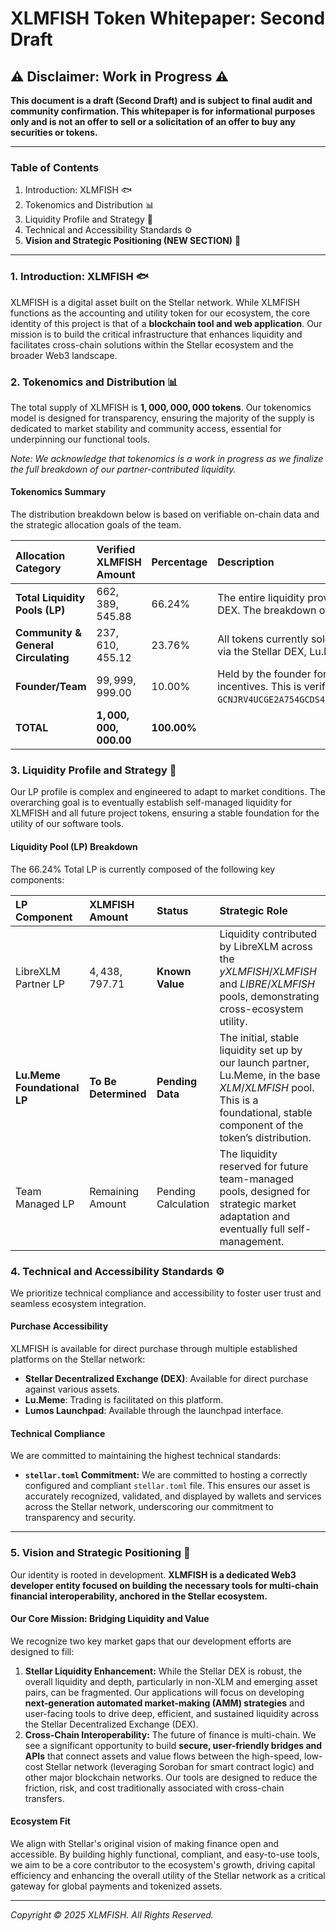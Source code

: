 # XLMFISH Token Whitepaper: Second Draft

## ⚠️ Disclaimer: Work in Progress ⚠️

**This document is a draft (Second Draft) and is subject to final audit and community confirmation. This whitepaper is for informational purposes only and is not an offer to sell or a solicitation of an offer to buy any securities or tokens.**

---

### Table of Contents

1.  Introduction: XLMFISH 🐟
2.  Tokenomics and Distribution 📊
3.  Liquidity Profile and Strategy 🌊
4.  Technical and Accessibility Standards ⚙️
5.  **Vision and Strategic Positioning (NEW SECTION)** 🚀

---

### 1. Introduction: XLMFISH 🐟

XLMFISH is a digital asset built on the Stellar network. While XLMFISH functions as the accounting and utility token for our ecosystem, the core identity of this project is that of a **blockchain tool and web application**. Our mission is to build the critical infrastructure that enhances liquidity and facilitates cross-chain solutions within the Stellar ecosystem and the broader Web3 landscape.

### 2. Tokenomics and Distribution 📊

The total supply of XLMFISH is **$1,000,000,000$ tokens**. Our tokenomics model is designed for transparency, ensuring the majority of the supply is dedicated to market stability and community access, essential for underpinning our functional tools.

*Note: We acknowledge that tokenomics is a work in progress as we finalize the full breakdown of our partner-contributed liquidity.*

#### Tokenomics Summary

The distribution breakdown below is based on verifiable on-chain data and the strategic allocation goals of the team.

| Allocation Category | Verified XLMFISH Amount | Percentage | Description |
| :--- | :--- | :--- | :--- |
| **Total Liquidity Pools (LP)** | $662,389,545.88$ | $66.24\%$ | The entire liquidity provision across 46 pools on the Stellar DEX. The breakdown of this total is pending finalization. |
| **Community & General Circulating** | $237,610,455.12$ | $23.76\%$ | All tokens currently sold and held by the general user base via the Stellar DEX, Lu.Meme, and Lumos Launchpad. |
| **Founder/Team** | $99,999,999.00$ | $10.00\%$ | Held by the founder for project development and long-term incentives. This is verified on-chain at account: `GCNJRV4UCGE2A754GCDS4H2JTETV6HFD6TQSB5Z4A6NSRPQ6635IN4GU`. |
| **TOTAL** | **$1,000,000,000.00$** | **$100.00\%$** | |

### 3. Liquidity Profile and Strategy 🌊

Our LP profile is complex and engineered to adapt to market conditions. The overarching goal is to eventually establish self-managed liquidity for XLMFISH and all future project tokens, ensuring a stable foundation for the utility of our software tools.

#### Liquidity Pool (LP) Breakdown

The $66.24\%$ Total LP is currently composed of the following key components:

| LP Component | XLMFISH Amount | Status | Strategic Role |
| :--- | :--- | :--- | :--- |
| LibreXLM Partner LP | $4,438,797.71$ | **Known Value** | Liquidity contributed by LibreXLM across the $yXLMFISH/XLMFISH$ and $LIBRE/XLMFISH$ pools, demonstrating cross-ecosystem utility. |
| **Lu.Meme Foundational LP** | **To Be Determined** | **Pending Data** | The initial, stable liquidity set up by our launch partner, Lu.Meme, in the base $XLM/XLMFISH$ pool. This is a foundational, stable component of the token’s distribution. |
| Team Managed LP | Remaining Amount | Pending Calculation | The liquidity reserved for future team-managed pools, designed for strategic market adaptation and eventually full self-management. |

### 4. Technical and Accessibility Standards ⚙️

We prioritize technical compliance and accessibility to foster user trust and seamless ecosystem integration.

#### Purchase Accessibility

XLMFISH is available for direct purchase through multiple established platforms on the Stellar network:

* **Stellar Decentralized Exchange (DEX)**: Available for direct purchase against various assets.
* **Lu.Meme**: Trading is facilitated on this platform.
* **Lumos Launchpad**: Available through the launchpad interface.

#### Technical Compliance

We are committed to maintaining the highest technical standards:

* **`stellar.toml` Commitment:** We are committed to hosting a correctly configured and compliant `stellar.toml` file. This ensures our asset is accurately recognized, validated, and displayed by wallets and services across the Stellar network, underscoring our commitment to transparency and security.

---

### 5. Vision and Strategic Positioning 🚀

Our identity is rooted in development. **XLMFISH is a dedicated Web3 developer entity focused on building the necessary tools for multi-chain financial interoperability, anchored in the Stellar ecosystem.**

#### Our Core Mission: Bridging Liquidity and Value

We recognize two key market gaps that our development efforts are designed to fill:

1.  **Stellar Liquidity Enhancement:** While the Stellar DEX is robust, the overall liquidity and depth, particularly in non-XLM and emerging asset pairs, can be fragmented. Our applications will focus on developing **next-generation automated market-making (AMM) strategies** and user-facing tools to drive deep, efficient, and sustained liquidity across the Stellar Decentralized Exchange (DEX).
2.  **Cross-Chain Interoperability:** The future of finance is multi-chain. We see a significant opportunity to build **secure, user-friendly bridges and APIs** that connect assets and value flows between the high-speed, low-cost Stellar network (leveraging Soroban for smart contract logic) and other major blockchain networks. Our tools are designed to reduce the friction, risk, and cost traditionally associated with cross-chain transfers.

#### Ecosystem Fit

We align with Stellar's original vision of making finance open and accessible. By building highly functional, compliant, and easy-to-use tools, we aim to be a core contributor to the ecosystem's growth, driving capital efficiency and enhancing the overall utility of the Stellar network as a critical gateway for global payments and tokenized assets.

---
*Copyright © 2025 XLMFISH. All Rights Reserved.*
